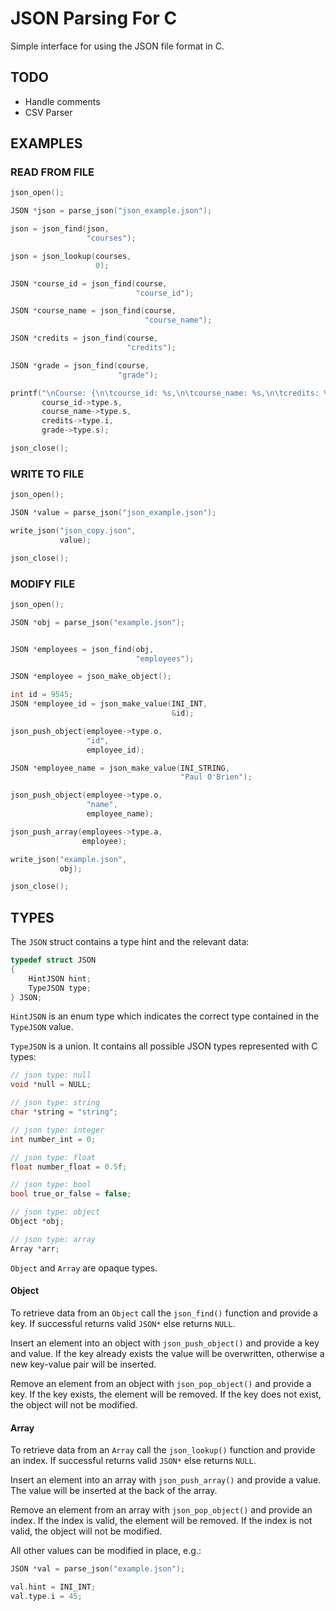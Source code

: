 # JSON Parsing For C

Simple interface for using the JSON file format in C.

## TODO
- Handle comments
- CSV Parser

## EXAMPLES
### READ FROM FILE
```c
json_open();

JSON *json = parse_json("json_example.json");

json = json_find(json,
                 "courses");

json = json_lookup(courses,
                   0);

JSON *course_id = json_find(course,
                            "course_id");

JSON *course_name = json_find(course,
                              "course_name");

JSON *credits = json_find(course,
                          "credits");

JSON *grade = json_find(course,
                        "grade");

printf("\nCourse: {\n\tcourse_id: %s,\n\tcourse_name: %s,\n\tcredits: %d,\n\tgrade: %s\n};\n",
       course_id->type.s,
       course_name->type.s,
       credits->type.i,
       grade->type.s);

json_close();
```

### WRITE TO FILE
```c
json_open();

JSON *value = parse_json("json_example.json");

write_json("json_copy.json",
           value);

json_close();
```

### MODIFY FILE
```c
json_open();

JSON *obj = parse_json("example.json");


JSON *employees = json_find(obj,
                            "employees");

JSON *employee = json_make_object();

int id = 9545;
JSON *employee_id = json_make_value(INI_INT,
                                    &id);

json_push_object(employee->type.o,
                 "id",
                 employee_id);

JSON *employee_name = json_make_value(INI_STRING,
                                      "Paul O'Brien");

json_push_object(employee->type.o,
                 "name",
                 employee_name);

json_push_array(employees->type.a,
                employee);

write_json("example.json",
           obj);

json_close();
```

## TYPES
The ```JSON``` struct contains a type hint and the relevant data:

```c
typedef struct JSON
{
    HintJSON hint;
    TypeJSON type;
} JSON;
```

```HintJSON``` is an enum type which indicates the correct type contained in the ```TypeJSON``` value.

```TypeJSON``` is a union. It contains all possible JSON types represented with C types:
```c
// json type: null
void *null = NULL;

// json type: string
char *string = "string";

// json type: integer
int number_int = 0;

// json type: float
float number_float = 0.5f;

// json type: bool
bool true_or_false = false;

// json type: object
Object *obj;

// json type: array
Array *arr;
```

```Object``` and ```Array``` are opaque types.

#### Object
To retrieve data from an ```Object``` call the ```json_find()``` function and provide a key. 
If successful returns valid ```JSON*``` else returns ```NULL```.

Insert an element into an object with ```json_push_object()``` and provide a key and value.
If the key already exists the value will be overwritten, otherwise a new key-value pair will be inserted.

Remove an element from an object with ```json_pop_object()``` and provide a key.
If the key exists, the element will be removed. 
If the key does not exist, the object will not be modified.

#### Array
To retrieve data from an ```Array``` call the ```json_lookup()``` function and provide an index.
If successful returns valid ```JSON*``` else returns ```NULL```.

Insert an element into an array with ```json_push_array()``` and provide a value.
The value will be inserted at the back of the array.

Remove an element from an array with ```json_pop_object()``` and provide an index.
If the index is valid, the element will be removed. 
If the index is not valid, the object will not be modified.

All other values can be modified in place, e.g.:
```c
JSON *val = parse_json("example.json");

val.hint = INI_INT;
val.type.i = 45;
```